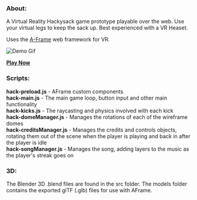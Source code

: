 ### About: ###
A Virtual Reality Hackysack game prototype playable over the web. Use your virtual legs to keep the sack up. Best experienced with a VR Heaset.

Uses the [A-Frame](https://aframe.io/) web framework for VR.

![Demo Gif](/src/vr-hackysack-large.gif)

__[Play Now](https://play.safacon.com/vr_hackysack/)__

### Scripts: ###
__hack-preload.js__ -  AFrame custom components  
__hack-main.js__ -  The main game loop, button input and other main functionality  
__hack-kicks.js__ - The raycasting and physics involved with each kick  
__hack-domeManager.js__ - Manages the rotations of each of the wireframe domes  
__hack-creditsManager.js__ - Manages the credits and controls objects, rotating them out of the scene when the player is playing and back in after the player is idle  
__hack-songManager.js__ -  Manages the song, adding layers to the music as the player's streak goes on


### 3D: ###

The Blender 3D .blend files are found in the src folder. The models folder contains the exported glTF (.glb) files for use with AFrame.
